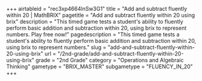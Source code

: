 +++
airtableid = "rec3xp4664lnSw3G1"
title = "Add and subtract fluently within 20 | MathBRIX"
pagetitle = "Add and subtract fluently within 20 using brix"
description = "This timed game tests a student's ability to fluently perform basic addition and subtraction within 20, using brix to represent numbers. Play free now!"
pagedescription = "This timed game tests a student's ability to fluently perform basic addition and subtraction within 20, using brix to represent numbers."
slug = "add-and-subtract-fluently-within-20-using-brix"
url = "/2nd-grade/add-and-subtract-fluently-within-20-using-brix"
grade = "2nd Grade"
category = "Operations and Algebraic Thinking"
gametype = "BRIX_MASTER"
subgametype = "FLUENCY_IN_20"
+++